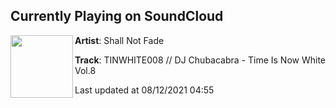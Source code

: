 ## Currently Playing on SoundCloud

[<img align="left" width="100" src="https://i1.sndcdn.com/artworks-7cRVWDEiTYywfHQN-CFC5FQ-t500x500.jpg">](https://soundcloud.com/shallnotfade/tinwhite008-dj-chubacabra-time-is-now-white-vol8)

**Artist**: Shall Not Fade 

**Track**: TINWHITE008 // DJ Chubacabra - Time Is Now White Vol.8

Last updated at 08/12/2021 04:55
